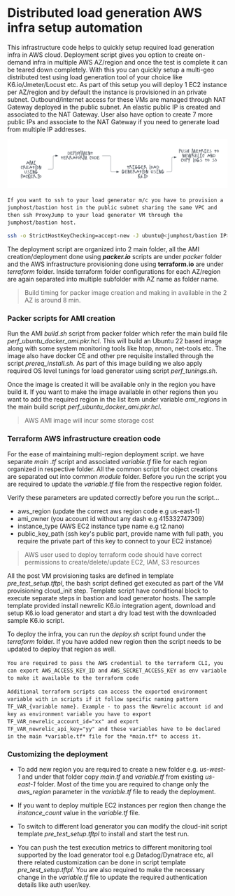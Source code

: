 # Distributed load generation AWS infra setup automation


This infrastructure code helps to quickly setup required load generation infra in AWS cloud. Deployment script gives you option to create on-demand infra in multiple AWS AZ/region and once the test is complete it can be teared down completely. With this you can quickly setup a multi-geo distributed test using load generation tool of your choice like K6.io/Jmeter/Locust etc. As part of this setup you will deploy 1 EC2 instance per AZ/region and by default the instance is provisioned in an private subnet. Outbound/internet access for these VMs are managed through NAT Gateway deployed in the public subnet. An elastic public IP is created and associated to the NAT Gateway. User also have option to create 7 more public IPs and associate to the NAT Gateway if you need to generate load from multiple IP addresses. 

![Flow diagram](https://github.com/siminsadanandan/perf-infra-ami-packer-terraform/blob/acbccea737de7701311d025ea8c4ecaf2a15d0ba/tf_multi_geo_load_gen_deploy_dig_1.png "Flow diag")


`If you want to ssh to your load generator m/c you have to provision a jumphost/bastion host in the public subnet sharing the same VPC and then ssh ProxyJump to your load generator VM through the jumphost/bastion host.`

```bash
ssh -o StrictHostKeyChecking=accept-new -J ubuntu@<jumphost/bastion IP> ubuntu@<load generator VM IP>

```

The deployment script are organized into 2 main folder, all the AMI creation/deployment done using ***packer.io*** scripts are under *packer* folder and the AWS infrastructure provisioning done using **terraform.io** are under *terraform* folder. Inside terraform folder configurations for each AZ/region are again separated into multiple subfolder with AZ name as folder name. 


> Build timing for packer image creation and making in available in the 2 AZ is around 8 min. 


### Packer scripts for AMI creation

Run the AMI *build.sh* script from packer folder which refer the main build file *perf_ubuntu_docker_ami.pkr.hcl*. This will build an Ubuntu 22 based image along with some system monitoring tools like htop, nmon, net-tools etc. The image also have docker CE and other pre requisite installed through the script *prereq_install.sh*. As part of this image building we also apply required OS level tunings for load generator using script *perf_tunings.sh*.

Once the image is created it will be available only in the region you have build it. If you want to make the image available in other regions then you want to add the required region in the list item under variable *_ami_regions_* in the main build script *perf_ubuntu_docker_ami.pkr.hcl*.

> AWS AMI image will incur some storage cost


### Terraform AWS infrastructure creation code

For the ease of maintaining multi-region deployment script. we have separate *main .tf* script and associated *variable.tf* file for each region organized in respective folder. All the common script for object creations are separated out into common *module* folder. Before you run the script you are required to update the *variable.tf* file from the respective region folder. 

Verify these parameters are updated correctly before you run the script...
- aws_region (update the correct aws region code e.g us-east-1)
- ami_owner (you account id without any dash e.g 415332747309)
- instance_type (AWS EC2 instance type name e.g t2.nano)
- public_key_path (ssh key's public part, provide name with full path, you require the private part of this key to connect to your EC2 instance)

> AWS user used to deploy terraform code should have correct permissions to create/delete/update EC2, IAM, S3 resources

All the post VM provisioning tasks are defined in template *pre_test_setup.tftpl*, the bash script defined get executed as part of the VM provisioning cloud_init step. Template script have conditional block to execute separate steps in bastion and load generator hosts. The sample template provided install newrelic K6.io integration agent, download and setup K6.io load generator and start a dry load test with the downloaded sample K6.io script.


To deploy the infra, you can run the *deploy.sh* script found under the *terraform* folder. If you have added new region then the script needs to be updated to deploy that region as well. 


`You are required to pass the AWS credential to the terraform CLI, you can export AWS_ACCESS_KEY_ID and AWS_SECRET_ACCESS_KEY as env variable to make it available to the terraform code`


`Additional terraform scripts can access the exported environment variable with in scripts if it follow specific naming pattern TF_VAR_{variable name}. Example - to pass the Newrelic account id and key as environment variable you have to export TF_VAR_newrelic_account_id="xx" and export TF_VAR_newrelic_api_key="yy" and these variables have to be declared in the main *variable.tf* file for the *main.tf* to access it.`

### Customizing the deployment

- To add new region you are required to create a new folder e.g. *us-west-1* and under that folder copy *main.tf* and *variable.tf* from existing *us-east-1* folder. Most of the time you are required to change only the *aws_region* parameter in the *variable.tf* file to ready the deployment. 

- If you want to deploy multiple EC2 instances per region then change the *instance_count* value in the *variable.tf* file.

- To switch to different load generator you can modify the cloud-init script template *pre_test_setup.tftpl* to install and start the test run.

- You can push the test execution metrics to different monitoring tool supported by the load generator tool e.g Datadog/Dynatrace etc, all there related customization can be done in script template *pre_test_setup.tftpl*. You are also required to make the necessary change in the *variable.tf* file to update the required authentication details like auth user/key. 